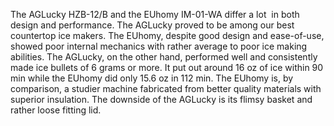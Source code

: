 The AGLucky HZB-12/B and the EUhomy IM-01-WA differ a lot  in both design and performance. The AGLucky proved to be among our best countertop ice makers. The EUhomy, despite good design and ease-of-use, showed poor internal mechanics with rather average to poor ice making abilities. The AGLucky, on the other hand, performed well and consistently made ice bullets of 6 grams or more. It put out around 16 oz of ice within 90 min while the EUhomy did only 15.6 oz in 112 min. The EUhomy is, by comparison, a studier machine fabricated from better quality materials with superior insulation. The downside of the AGLucky is its flimsy basket and rather loose fitting lid.